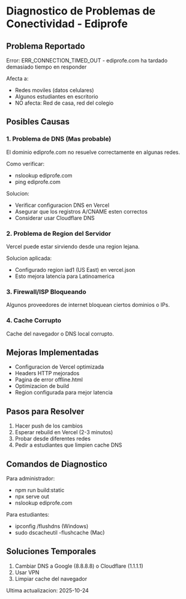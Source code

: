 # Diagnostico de Problemas de Conectividad - Ediprofe

## Problema Reportado

Error: ERR_CONNECTION_TIMED_OUT - ediprofe.com ha tardado demasiado tiempo en responder

Afecta a:
- Redes moviles (datos celulares)
- Algunos estudiantes en escritorio
- NO afecta: Red de casa, red del colegio

## Posibles Causas

### 1. Problema de DNS (Mas probable)
El dominio ediprofe.com no resuelve correctamente en algunas redes.

Como verificar:
- nslookup ediprofe.com
- ping ediprofe.com

Solucion:
- Verificar configuracion DNS en Vercel
- Asegurar que los registros A/CNAME esten correctos
- Considerar usar Cloudflare DNS

### 2. Problema de Region del Servidor
Vercel puede estar sirviendo desde una region lejana.

Solucion aplicada:
- Configurado region iad1 (US East) en vercel.json
- Esto mejora latencia para Latinoamerica

### 3. Firewall/ISP Bloqueando
Algunos proveedores de internet bloquean ciertos dominios o IPs.

### 4. Cache Corrupto
Cache del navegador o DNS local corrupto.

## Mejoras Implementadas

- Configuracion de Vercel optimizada
- Headers HTTP mejorados
- Pagina de error offline.html
- Optimizacion de build
- Region configurada para mejor latencia

## Pasos para Resolver

1. Hacer push de los cambios
2. Esperar rebuild en Vercel (2-3 minutos)
3. Probar desde diferentes redes
4. Pedir a estudiantes que limpien cache DNS

## Comandos de Diagnostico

Para administrador:
- npm run build:static
- npx serve out
- nslookup ediprofe.com

Para estudiantes:
- ipconfig /flushdns (Windows)
- sudo dscacheutil -flushcache (Mac)

## Soluciones Temporales

1. Cambiar DNS a Google (8.8.8.8) o Cloudflare (1.1.1.1)
2. Usar VPN
3. Limpiar cache del navegador

Ultima actualizacion: 2025-10-24
